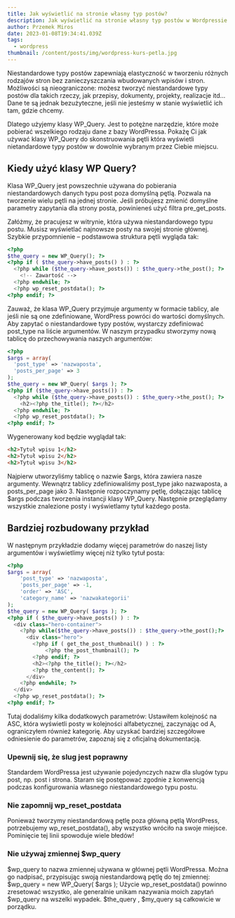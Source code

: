 ```yaml
---
title: Jak wyświetlić na stronie własny typ postów?
description: Jak wyświetlić na stronie własny typ postów w Wordpressie
author: Przemek Miros
date: 2023-01-08T19:34:41.039Z
tags:
  - wordpress
thumbnail: /content/posts/img/wordpress-kurs-petla.jpg
---
```



Niestandardowe typy postów zapewniają elastyczność w tworzeniu różnych rodzajów stron bez zanieczyszczania wbudowanych wpisów i stron. Możliwości są nieograniczone: możesz tworzyć niestandardowe typy postów dla takich rzeczy, jak przepisy, dokumenty, projekty, realizacje itd… Dane te są jednak bezużyteczne, jeśli nie jesteśmy w stanie wyświetlić ich tam, gdzie chcemy. 

Dlatego użyjemy klasy WP_Query. Jest to potężne narzędzie, które może pobierać wszelkiego rodzaju dane z bazy WordPressa. Pokażę Ci jak używać klasy WP_Query do skonstruowania pętli która wyświetli nietandardowe typy postów w dowolnie wybranym przez Ciebie miejscu.

## Kiedy użyć klasy WP Query?

Klasa WP_Query jest powszechnie używana do pobierania niestandardowych danych typu post poza domyślną pętlą. Pozwala na tworzenie wielu pętli na jednej stronie. Jeśli próbujesz zmienić domyślne parametry zapytania dla strony posta, powinieneś użyć filtra pre_get_posts.

Załóżmy, że pracujesz w witrynie, która używa niestandardowego typu postu. Musisz wyświetlać najnowsze posty na swojej stronie głównej. Szybkie przypomnienie – podstawowa struktura pętli wygląda tak:

```php
<?php
$the_query = new WP_Query(); ?>
<?php if ( $the_query->have_posts() ) : ?>
  <?php while ($the_query->have_posts()) : $the_query->the_post(); ?>
    <!-- Zawartość -->
  <?php endwhile; ?>
  <?php wp_reset_postdata(); ?>
<?php endif; ?>
```

Zauważ, że klasa WP_Query przyjmuje argumenty w formacie tablicy, ale jeśli nie są one zdefiniowane, WordPress powróci do wartości domyślnych. Aby zapytać o niestandardowe typy postów, wystarczy zdefiniować post_type na liście argumentów. W naszym przypadku stworzymy nową tablicę do przechowywania naszych argumentów:

```php
<?php
$args = array(
  'post_type' => 'nazwaposta',
  'posts_per_page' => 3
);
$the_query = new WP_Query( $args ); ?>
<?php if ($the_query->have_posts()) : ?>
  <?php while ($the_query->have_posts()) : $the_query->the_post(); ?>
    <h2><?php the_title(); ?></h2>
  <?php endwhile; ?>
  <?php wp_reset_postdata(); ?>
<?php endif; ?>
```

Wygenerowany kod będzie wyglądał tak:

```html
<h2>Tytuł wpisu 1</h2>
<h2>Tytuł wpisu 2</h2>
<h2>Tytuł wpisu 3</h2>
```

Najpierw utworzyliśmy tablicę o nazwie $args, która zawiera nasze argumenty. Wewnątrz tablicy zdefiniowaliśmy post_type jako nazwaposta, a posts_per_page jako 3. Następnie rozpoczynamy pętlę, dołączając tablicę $args podczas tworzenia instancji klasy WP_Query. Następnie przeglądamy wszystkie znalezione posty i wyświetlamy tytuł każdego posta.

## Bardziej rozbudowany przykład

W następnym przykładzie dodamy więcej parametrów do naszej listy argumentów i wyświetlimy więcej niż tylko tytuł posta:

```php
<?php
$args = array(
    'post_type' => 'nazwaposta',
    'posts_per_page' => -1,
    'order' => 'ASC',
    'category_name' => 'nazwakategorii'
);
$the_query = new WP_Query( $args ); ?>
<?php if ( $the_query->have_posts() ) : ?>
  <div class="hero-container">
    <?php while($the_query->have_posts()) : $the_query->the_post();?>
      <div class="hero">
        <?php if ( get_the_post_thumbnail() ) : ?>			 
            <?php the_post_thumbnail(); ?>
        <?php endif; ?>
        <h2><?php the_title(); ?></h2>
        <?php the_content(); ?>
      </div>
    <?php endwhile; ?>
  </div>
  <?php wp_reset_postdata(); ?>
<?php endif; ?>
```

Tutaj dodaliśmy kilka dodatkowych parametrów: Ustawiłem kolejność na ASC, która wyświetli posty w kolejności alfabetycznej, zaczynając od A, ograniczyłem również kategorię. Aby uzyskać bardziej szczegółowe odniesienie do parametrów, zapoznaj się z oficjalną dokumentacją.

### Upewnij się, że slug jest poprawny

Standardem WordPressa jest używanie pojedynczych nazw dla slugów typu post, np. post i strona. Staram się postępować zgodnie z konwencją podczas konfigurowania własnego niestandardowego typu postu.

### Nie zapomnij wp_reset_postdata

Ponieważ tworzymy niestandardową pętlę poza główną pętlą WordPress, potrzebujemy wp_reset_postdata(), aby wszystko wróciło na swoje miejsce. Pominięcie tej linii spowoduje wiele błedów!

### Nie używaj zmiennej $wp_query

$wp_query to nazwa zmiennej używana w głównej pętli WordPressa. Można go nadpisać, przypisując swoją niestandardową pętlę do tej zmiennej: $wp_query = new WP_Query( $args ); Użycie wp_reset_postdata() powinno zresetować wszystko, ale generalnie unikam nazywania moich zapytań $wp_query na wszelki wypadek. $the_query , $my_query są całkowicie w porządku.